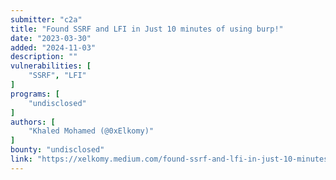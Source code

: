 ```yaml
---
submitter: "c2a"
title: "Found SSRF and LFI in Just 10 minutes of using burp!"
date: "2023-03-30"
added: "2024-11-03"
description: ""
vulnerabilities: [
    "SSRF", "LFI"
]
programs: [
    "undisclosed"
]
authors: [
    "Khaled Mohamed (@0xElkomy)"
]
bounty: "undisclosed"
link: "https://xelkomy.medium.com/found-ssrf-and-lfi-in-just-10-minutes-of-using-burp-492fddef3f3e"
---
```




